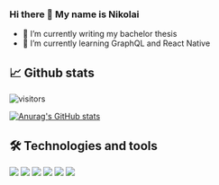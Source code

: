 ### Hi there 👋 My name is Nikolai

- 🔭 I’m currently writing my bachelor thesis
- 🌱 I’m currently learning GraphQL and React Native

## 📈 Github stats
![visitors](https://visitor-badge.glitch.me/badge?page_id=nikolaidokken.nikolaidokken)

[![Anurag's GitHub stats](https://github-readme-stats.vercel.app/api?username=NikolaiDokken&show_icons=true)](https://github.com/anuraghazra/github-readme-stats)

## 🛠 Technologies and tools
![](https://img.shields.io/badge/Code-Python-informational?style=flat&logo=<LOGO_NAME>&logoColor=white&color=2bbc8a)
![](https://img.shields.io/badge/Code-Java-informational?style=flat&logo=<LOGO_NAME>&logoColor=white&color=2bbc8a)
![](https://img.shields.io/badge/Code-JavaScript-informational?style=flat&logo=<LOGO_NAME>&logoColor=white&color=2bbc8a)
![](https://img.shields.io/badge/Editor-VSCode-informational?style=flat&logo=<LOGO_NAME>&logoColor=white&color=2bbc8a)
![](https://img.shields.io/badge/Editor-IntelliJ-informational?style=flat&logo=<LOGO_NAME>&logoColor=white&color=2bbc8a)
![](https://img.shields.io/badge/Editor-PyCharm-informational?style=flat&logo=<LOGO_NAME>&logoColor=white&color=2bbc8a)

<!--
**NikolaiDokken/NikolaiDokken** is a ✨ _special_ ✨ repository because its `README.md` (this file) appears on your GitHub profile.

Here are some ideas to get you started:


- 👯 I’m looking to collaborate on ...
- 🤔 I’m looking for help with ...
- 💬 Ask me about ...
- 📫 How to reach me: ...
- ⚡ Fun fact: ...
-->
